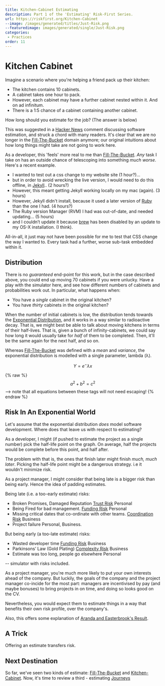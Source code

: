 ```yaml
---
title: Kitchen-Cabinet Estimating
description: Part 1 of the 'Estimating' Risk-First Series.
url: https://riskfirst.org/Kitchen-Cabinet
--image: /images/generated/titles/Just-Risk.png
--featuredimage: images/generated/single/Just-Risk.png
categories:
 - Practices
order: 11
---
```


# Kitchen Cabinet

Imagine a scenario where you're helping a friend pack up their kitchen:

 - The kitchen contains 10 cabinets.
 - A cabinet takes one hour to pack.
 - However, each cabinet may have a further cabinet nested within it.  And on ad infinitum.
 - There is a 1:5 chance of a cabinet containing another cabinet.
 
How long should you estimate for the job?   (The answer is below)

This was suggested in a [Hacker News]() comment discussing software estimation, and struck a chord with many readers.  It's clear that we are no longer in the [Fill-The-Bucket](Fill-The-Bucket.md) domain anymore; our original intuitions about how long things might take are not going to work here.

As a developer, this 'feels' more real to me than [Fill-The-Bucket](Fill-The-Bucket.md).  _Any_ task I take on has an outside chance of telescoping into something _much worse_.  Here's a recent example.  

 - I wanted to test out a css change to my website site (1 hour?)...
 - but in order to avoid wrecking the live version, I would need to do this offline, in [Jekyll](https://jekyllrb.com).. (2 hours?)
 - However, this meant getting Jekyll working locally on my mac (again). (3 hours)
 - However, Jekyll didn't install, because it used a later version of [Ruby](https://www.ruby-lang.org/en/) than the one I had.  (4 hours?)
 - The Ruby version Manager (RVM) I had was out-of-date, and needed updating... (5 hours)
 - and I couldn’t update it because [brew](https://brew.sh) has been disabled by an update to my OS-X installation.  (I think).

All-in-all, it just may not have been possible for me to test that CSS change the way I wanted to.  Every task had a further, worse sub-task embedded within it.

<div id="simulation" />

<script type="text/javascript">

function runSim(model, its) {
	var out=[];
	
	for(var i = 0; i <its; i++) {
		var size = model.cabinets.value;
		var day = 0;
		while ((day < model.time.value) && (size > 0)) {
			var r = Math.random();
			if (r<model.chance.value) {
				size += 1;
			}	
			
			size --;
			day ++;
		}
		
		out[day] = out[day] ? out[day]+1 : 1;
	}
	
	return out;
}

doChart('simulation', 
 {
   'cabinets' : { min: 1, max: 30, value: 10, name: 'Initial Cabinets', step: 1 },
   'chance' : { min: 0, max: 1, value: .2, name: 'Chance Of Nesting', step: .01 },
   'time' : { min: 30, max:200, value: 30, name: 'Duration', step: 1}
 },
 [ model => { return {
    type: 'bar',
    data: {
        labels: [...range(0, model.time.value, 1), model.time.value+"+"],
        datasets: [{
            label: 'Simulations taking',
            data: runSim(model, 1000),
            borderWidth: 1
        }]
    },
    options: {
        maintainAspectRatio: false,
        scales: {
            yAxes: [{
                ticks: {
                    beginAtZero: true
                }
            }]
        }
    }
}}
]);

</script>

## Distribution


There is no _guaranteed_ end-point for this work, but in the case described above, you could end up moving 70 cabinets if you were unlucky.  Have a play with the simulator here, and see how different numbers of cabinets and probabilities work out.  In particular, what happens when:

 - You have a _single_ cabinet in the original kitchen?
 - You have _thirty_ cabinets in the original kitchen?
 
When the number of initial cabinets is low, the distribution tends towards the [Exponential Distribution](https://en.wikipedia.org/wiki/Exponential_distribution), and it works in a way similar to radioactive decay.  That is, we might best be able to talk about moving kitchens in terms of their half-lives.  That is, given a bunch of infinity-cabinets, we could say how long it would usually take for _half_ of them to be completed.  Then, it'll be the same again for the next half, and so on.

Whereas [Fill-The-Bucket](Fill-The-Bucket.md) was defined with a _mean_ and _variance_, the exponential distribution is modelled with a single parameter, lambda (λ).

$$ Y = e^-λx $$

{% raw %}
  $$a^2 + b^2 = c^2$$ --> note that all equations between these tags will not need escaping! 
{% endraw %}

<div id="lambda" />

<script type="text/javascript">

doChart('lambda', 
 {
   'lambda' : { min: 0, max: 1, value: .5, name: 'Lambda', step: 0.01 },
   'units' : { min: 1, max: 25, value: 5, name: 'Units', step: 1 }
 },
 [
 model => { return {
    type: 'line',
    data: {
      labels: range(0, 20, 1),
      datasets: [{
      	label: '',
      	backgroundColor: [ 'rgba(255, 99, 132, 0.2)' ],
      	borderColor: [ 'rgba(255, 99, 132, 1)' ],
      	data: range(0, 20, 1).map(i => model.units.value * Math.exp(-i * model.lambda.value))
      },
      ]
    }
  }
 
 }
 
]);

</script>

## Risk In An Exponential World

Let's assume that the exponential distribution _does_ model software development.  Where does that leave us with respect to estimating?

As a developer, I might (if pushed to estimate the project as a single number) pick the half-life point on the graph.  On average, half the projects would be complete before this point, and half after.  

The problem with that is, the ones that finish later might finish _much, much later_.  Picking the half-life point might be a dangerous strategy.  i.e it wouldn't minimize risk.

As a project manager, I might consider that being late is a bigger risk than being early. Hence the idea of padding estimates.  

Being late (i.e. a too-early estimate) risks:
 - Broken Promises, Damaged Reputation [Trust Risk]()   Personal
 - Being Fired for bad management. [Funding Risk]()     Personal
 - Missing critical dates that co-ordinate with other teams. [Coordination Risk]()  Business
 - Project failure Personal, Business.

But being early (a too-late estimate) risks:
 - Wasted developer time          [Funding Risk]()     Business
 - Parkinsons’ Law (Gold Plating) [Complexity Risk]()  Business
 - Estimate was too long, people go elsewhere          Personal
 
 
-- simulator with risks included.

As a project manager, you're much more likely to put your own interests ahead of the company.  But luckily, the goals of the company and the project manager co-incide for the most part:  managers are incentivised by pay (and maybe bonuses) to bring projects in on time, and doing so looks good on the CV.

Nevertheless, you would expect them to estimate things in a way that benefits their own risk profile, over the company's.  

Also, this offers some explanation of [Aranda and Easterbrook's Result](Fill-The-Bucket.md#perverted).

## A Trick

Offering an estimate transfers risk.  



## Next Destination

So far, we've seen two kinds of estimate:  [Fill-The-Bucket](Fill-The-Bucket.md) and [Kitchen-Cabinet](Kitchen-Cabinet.md).  Now, it's time to review a third - estimating [Journeys](Journeys.md) 


 